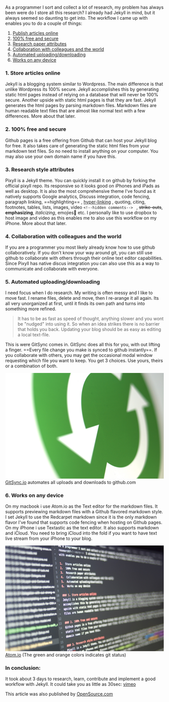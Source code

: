 As a programmer I sort and collect a lot of research, my problem has always been were do I store all this research?<!--more-->  I already had Jekyll in mind, but it always seemed so daunting to get into. The workflow I came up with enables you to do a couple of things:

1.	[Publish articles online](#1-store-articles-online)
2.  [100% free and secure](#2-100-free-and-secure) 
3.	[Research paper attributes](#3-research-style-attributes)
4.	[Collaboration with colleagues and the world](#4-collaboration-with-colleagues-and-the-world)
5.	[Automated uploading/downloading](#5-automated-uploading-downloading)
6.	[Works on any device](#6-works-on-any-device)

### 1. Store articles online
Jekyll is a blogging system similar to Wordpress. The main difference is that unlike Wordpress its 100% secure. Jekyll accomplishes this by generating static html pages instead of relying on a database that will never be 100% secure. Another upside with static html pages is that they are fast. Jekyll generates the html pages by parsing markdown files. Markdown files are human readable text files that are almost like normal text with a few differences. More about that later.

### 2. 100% free and secure
Github pages is a free offering from Github that can host your Jekyll blog for free. It also takes care of generating the static html files from your markdown text files. So no need to install anything on your computer. You may also use your own domain name if you have this.

### 3. Research style attributes
Pixyll is a Jekyll theme. You can quickly install it on github by forking the official pixyll repo. Its responsive so it looks good on iPhones and iPads as well as desktop. It is also the most comprehensive theme I've found as it natively supports Google analytics, Discuss integration, code fencing, paragraph linking, ==highlighting== , [hyper-linking](http://stylekit.org) , quoting, citing, footnotes, tables, lists, images, video `<!--hidden comments--> ` , ~~strike-outs~~, **emphasizing**, _italicizing_, emojies🚀 etc. I personally like to use dropbox to host image and video as this enables me to also use this workflow on my iPhone. More about that later.

### 4. Collaboration with colleagues and the world
If you are a programmer you most likely already know how to use github collaboratively. If you don't know your way around git, you can still use github to collaborate with others through their online text editor capabilities. Since Pixyll has native discus integration you can also use this as a way to communicate and collaborate with everyone.

### 5. Automated uploading/downloading
I need focus when I do research. My writing is often messy and I like to move fast. I rename files, delete and move, then I re-arange it all again. Its all very unorganized at first, until it finds its own path and turns into something more refined.   
>It has to be as fast as speed of thought, anything slower and you wont be "nudged" into using it. So when an idea strikes there is no barrier that holds you back. Updating your blog should be as easy as editing a local text-file.   

This is were GitSync comes in. GitSync does all this for you, with out lifting a finger. ==Every file change you make is synced to github instantly==. If you collaborate with others, you may get the occasional modal window requesting which file you want to keep. You get 3 choices. Use yours, theirs or a combination of both.


_![desk](https://raw.githubusercontent.com/stylekit/img/master/hd2o842.jpg)_
[GitSync.io](http://gitsync.io)  automates all uploads and downloads to github.com

### 6. Works on any device
On my macbook i use Atom.io as the Text editor for the markdown files. It supports previewing markdown files with a Github flavored markdown style. I set Jekyll to use the Redcarpet markdown since it is the only markdown flavor I've found that supports code fencing when hosting on Github pages. On my iPhone i use Textastic as the text editor. It also supports markdown and iCloud. You need to bring iCloud into the fold if you want to have text live stream from your iPhone to your blog.

_![desk](https://raw.githubusercontent.com/stylekit/img/master/427fg24.jpg)_
[Atom.io](http://www.atom.io) (The green and orange colors indicates git status)   

### In conclusion:
It took about 3 days to research, learn, contribute and implement a good workflow with Jekyll. It could take you as little as 30sec: [vimeo](https://vimeo.com/154566844)

<!-- optional ending: Here is what you do, ask around on twitter if anybody knows jekyll. Just ask a lot of people. Then find someone who says no, but it looks really cool. Then ask them if they want to learn it together with you. Go like, hey want to try and setup jekyl ? And then we share notes on the way, and discuss where we get stuck etc. -->

<!--maybe insert picture of osx dock with 3 icons, gitsync,atom,safari,github desktop-->


<!--In the footnotes you provide further reading links to everything that isnt fully explained or further explain concepts that needs explanation. There will be alot of footnotes. And each footnote will be linked with a small nr to where in the article the ref was located. -->

<!--You will also get email notification from github if there is something wrong with your website. -->

This article was also published by [OpenSource.com](https://opensource.com/life/16/2/my-jekyll-workflow)

